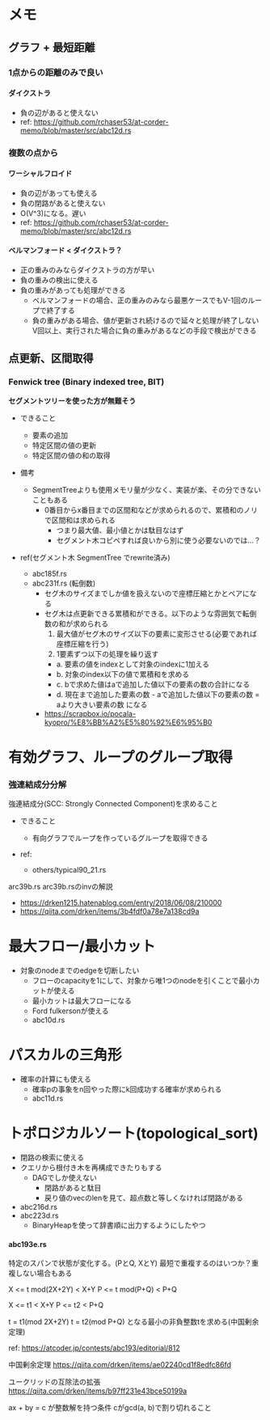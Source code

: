 # メモ
## グラフ + 最短距離
### 1点からの距離のみで良い
#### ダイクストラ
- 負の辺があると使えない
- ref: https://github.com/rchaser53/at-corder-memo/blob/master/src/abc12d.rs

### 複数の点から
#### ワーシャルフロイド
- 負の辺があっても使える
- 負の閉路があると使えない
- O(V^3)になる。遅い
- ref: https://github.com/rchaser53/at-corder-memo/blob/master/src/abc12d.rs

#### ベルマンフォード < ダイクストラ？
- 正の重みのみならダイクストラの方が早い
- 負の重みの検出に使える
- 負の重みがあっても処理ができる
  - ベルマンフォードの場合、正の重みのみなら最悪ケースでもV-1回のループで終了する
  - 負の重みがある場合、値が更新され続けるので延々と処理が終了しない
    V回以上、実行された場合に負の重みがあるなどの手段で検出ができる

## 点更新、区間取得
### Fenwick tree (Binary indexed tree, BIT)
**セグメントツリーを使った方が無難そう**
- できること
  - 要素の追加
  - 特定区間の値の更新
  - 特定区間の値の和の取得

- 備考
  - SegmentTreeよりも使用メモリ量が少なく、実装が楽、その分できないこともある
    - 0番目からx番目までの区間和などが求められるので、累積和のノリで区間和は求められる
      - つまり最大値、最小値とかは駄目なはず
      - セグメント木コピペすれば良いから別に使う必要ないのでは…？
  
- ref(セグメント木 SegmentTree でrewrite済み)
  - abc185f.rs
  - abc231f.rs (転倒数)
    - セグ木のサイズまでしか値を扱えないので座標圧縮とかとペアになる
    - セグ木は点更新できる累積和ができる。以下のような雰囲気で転倒数の和が求められる
      1. 最大値がセグ木のサイズ以下の要素に変形させる(必要であれば座標圧縮を行う)
      2. 1要素ずつ以下の処理を繰り返す
        - a. 要素の値をindexとして対象のindexに1加える
        - b. 対象のindex以下の値で累積和を求める
        - c. bで求めた値はaで追加した値以下の要素の数の合計になる
        - d. 現在まで追加した要素の数 - aで追加した値以下の要素の数 = aより大きい要素の数 になる
    - https://scrapbox.io/pocala-kyopro/%E8%BB%A2%E5%80%92%E6%95%B0  

# 有効グラフ、ループのグループ取得
### 強連結成分分解
強連結成分(SCC: Strongly Connected Component)を求めること

- できること
  - 有向グラフでループを作っているグループを取得できる

- ref:
  - others/typical90_21.rs

arc39b.rs
arc39b.rsのinvの解説
- https://drken1215.hatenablog.com/entry/2018/06/08/210000
- https://qiita.com/drken/items/3b4fdf0a78e7a138cd9a


# 最大フロー/最小カット
- 対象のnodeまでのedgeを切断したい
  - フローのcapacityを1にして、対象から唯1つのnodeを引くことで最小カットが使える
  - 最小カットは最大フローになる
  - Ford fulkersonが使える
  - abc10d.rs

# パスカルの三角形
- 確率の計算にも使える
  - 確率pの事象をn回やった際にk回成功する確率が求められる
  - abc11d.rs

# トポロジカルソート(topological_sort)
- 閉路の検索に使える
- クエリから根付き木を再構成できたりもする
  - DAGでしか使えない
    - 閉路があると駄目
    - 戻り値のvecのlenを見て、超点数と等しくなければ閉路がある
- abc216d.rs
- abc223d.rs
  - BinaryHeapを使って辞書順に出力するようにしたやつ

#### abc193e.rs
特定のスパンで状態が変化する。(PとQ, XとY)
最短で重複するのはいつか？重複しない場合もある

X <= t mod(2X+2Y) < X+Y
P <= t mod(P+Q) < P+Q

X <= t1 < X+Y
P <= t2 < P+Q

t = t1(mod 2X+2Y)
t = t2(mod P+Q)
となる最小の非負整数tを求める(中国剰余定理)

ref: https://atcoder.jp/contests/abc193/editorial/812

中国剰余定理
https://qiita.com/drken/items/ae02240cd1f8edfc86fd

ユークリッドの互除法の拡張
https://qiita.com/drken/items/b97ff231e43bce50199a

ax + by = c が整数解を持つ条件
cがgcd(a, b)で割り切れること


